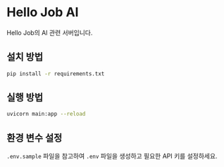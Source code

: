 # Hello Job AI 

Hello Job의 AI 관련 서버입니다.

## 설치 방법

```bash
pip install -r requirements.txt
```

## 실행 방법

```bash
uvicorn main:app --reload
```

## 환경 변수 설정

`.env.sample` 파일을 참고하여 `.env` 파일을 생성하고 필요한 API 키를 설정하세요. 